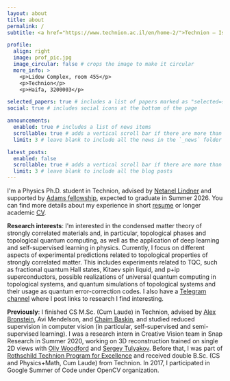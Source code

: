 ```yaml
---
layout: about
title: about
permalink: /
subtitle: <a href="https://www.technion.ac.il/en/home-2/">Technion – Israel Institute of Technology</a>.

profile:
  align: right
  image: prof_pic.jpg
  image_circular: false # crops the image to make it circular
  more_info: >
    <p>Lidow Complex, room 455</p>
    <p>Technion</p>
    <p>Haifa, 3200003</p>

selected_papers: true # includes a list of papers marked as "selected={true}"
social: true # includes social icons at the bottom of the page

announcements:
  enabled: true # includes a list of news items
  scrollable: true # adds a vertical scroll bar if there are more than 3 news items
  limit: 3 # leave blank to include all the news in the `_news` folder

latest_posts:
  enabled: false
  scrollable: true # adds a vertical scroll bar if there are more than 3 new posts items
  limit: 3 # leave blank to include all the blog posts
---
```


I'm a Physics Ph.D. student in Technion,
advised by [Netanel Lindner](https://phsites.technion.ac.il/lindner/)
and supported by [Adams fellowship](https://adams.academy.ac.il/), expected to graduate in Summer 2026.
You can find more details about my experience in short [resume](/assets/pdf/resume_zheltonozhskii.pdf) or longer academic [CV](/assets/pdf/cv_zheltonozhskii.pdf).

**Research interests**:
I'm interested in the condensed matter theory of strongly correlated materials and, in particular,
topological phases and topological quantum computing, as well as the application of deep learning
and self-supervised learning in physics.
Currently, I focus on different aspects of experimental predictions related to topological properties 
of strongly correlated matter. This includes experiments related to TQC, such as fractional quantum Hall states, 
Kitaev spin liquid, and p+ip superconductors, possible realizations of universal quantum computing in topological systems, 
and quantum simulations of topological systems and their usage as quantum error-correction codes.
I also have a [Telegram channel](https://t.me/j_links) where I post links to research I find interesting.

**Previously**:
I finished CS M.Sc. (Cum Laude) in Technion, advised by [Alex Bronstein](https://bron.cs.technion.ac.il/),
Avi Mendelson, and [Chaim Baskin](https://chaimbaskin.bgu.ac.il/),
and studied reduced supervision in computer vision (in particular, self-supervised and semi-supervised learning).
I was a research intern in Creative Vision team in Snap Research in Summer 2020,
working on 3D reconstruction trained on single 2D views with [Olly Woodford](https://ojwoodford.github.io/)
and [Sergey Tulyakov](http://www.stulyakov.com/).
Before that, I was part of [Rothschild Technion Program for Excellence](https://excellence.technion.ac.il/en/) and
received double B.Sc. (CS and Physics+Math, Cum Laude) from Technion. In 2017, I participated in Google Summer of Code
under OpenCV organization.
